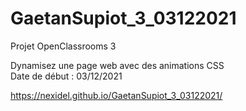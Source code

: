 # GaetanSupiot_3_03122021

Projet OpenClassrooms 3

Dynamisez une page web avec des animations CSS
<br />Date de début : 03/12/2021

https://nexidel.github.io/GaetanSupiot_3_03122021/
